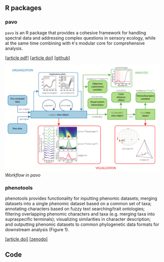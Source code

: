 ## R packages

### pavo

`pavo` is an R package that provides a cohesive framework for handling spectral data and addressing complex questions in sensory ecology, while at the same time combining with `R`'s modular core for comprehensive analysis.

[[article pdf]](https://besjournals.onlinelibrary.wiley.com/doi/pdfdirect/10.1111/2041-210X.12069)
[[article doi]](https://doi.org/10.1111/2041-210X.12069)
[[github]](https://github.com/rmaia/pavo)

![](/img/pavo-workflow.png)*Workflow in pavo*

### phenotools

phenotools provides functionality for inputting phenomic datasets; merging datasets into a single phenomic dataset based on a common set of taxa; annotating characters based on fuzzy text searching/trait ontologies; filtering overlapping phenomic characters and taxa (e.g. merging taxa into supraspecific terminals); visualizing similarities in character description; and outputting phenomic datasets to common phylogenetic data formats for downstream analysis (Figure 1).

[[article doi]](https://doi.org/10.1111/2041-210X.13217)
[[zenodo]](https://zenodo.org/record/2654974)

## Code

